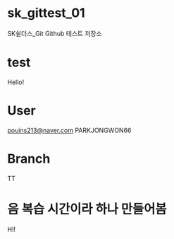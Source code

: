 # sk_gittest_01
SK쉴더스_Git Github 테스트 저장소

# test
Hello!

# User
pouins213@naver.com
PARKJONGWON66

# Branch
TT

# 음 복습 시간이라 하나 만들어봄
HI!
